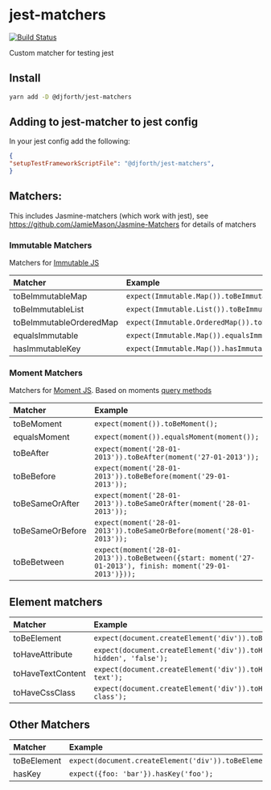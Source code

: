 # jest-matchers

[![Build Status](https://semaphoreci.com/api/v1/djforth/jest-matchers/branches/master/badge.svg)](https://semaphoreci.com/djforth/jest-matchers)

Custom matcher for testing jest

## Install

```bash
yarn add -D @djforth/jest-matchers
```

## Adding to jest-matcher to jest config

In your jest config add the following:

```json
{
"setupTestFrameworkScriptFile": "@djforth/jest-matchers",
}
```

## Matchers:

This includes Jasmine-matchers (which work with jest), see https://github.com/JamieMason/Jasmine-Matchers for details of matchers

### Immutable Matchers

Matchers for [Immutable JS](http://facebook.github.io/immutable-js/)

Matcher | Example
:-------|:-------
toBeImmutableMap | `expect(Immutable.Map()).toBeImmutableMap();`
toBeImmutableList | `expect(Immutable.List()).toBeImmutableList();`
toBeImmutableOrderedMap | `expect(Immutable.OrderedMap()).toBeImmutableOrderedMap();`
equalsImmutable | `expect(Immutable.Map()).equalsImmutable(Immutable.Map());`
hasImmutableKey | `expect(Immutable.Map()).hasImmutableKey(Immutable.Map());`
### Moment Matchers

Matchers for [Moment JS](http://momentjs.com/docs).  Based on moments [query methods](http://momentjs.com/docs/#/query/)

Matcher | Example
:-------|:-------
toBeMoment | `expect(moment()).toBeMoment();`
equalsMoment | `expect(moment()).equalsMoment(moment());`
toBeAfter | `expect(moment('28-01-2013')).toBeAfter(moment('27-01-2013'));`
toBeBefore | `expect(moment('28-01-2013')).toBeBefore(moment('29-01-2013'));`
toBeSameOrAfter | `expect(moment('28-01-2013')).toBeSameOrAfter(moment('28-01-2013'));`
toBeSameOrBefore | `expect(moment('28-01-2013')).toBeSameOrBefore(moment('28-01-2013'));`
toBeBetween | `expect(moment('28-01-2013')).toBeBetween({start: moment('27-01-2013'), finish: moment('29-01-2013')}));`

## Element matchers

Matcher | Example
:-------|:-------
toBeElement | `expect(document.createElement('div')).toBeElement();`
toHaveAttribute | `expect(document.createElement('div')).toHaveAttribute('aria-hidden', 'false');`
toHaveTextContent | `expect(document.createElement('div')).toHaveTextContent('Some text');`
toHaveCssClass | `expect(document.createElement('div')).toHaveCssClass('some-class');`

## Other Matchers

Matcher | Example
:-------|:-------
toBeElement | `expect(document.createElement('div')).toBeElement();`
hasKey | `expect({foo: 'bar'}).hasKey('foo');`